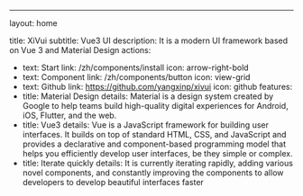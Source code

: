---
layout: home

title: XiVui
subtitle: Vue3 UI
description: It is a modern UI framework based on Vue 3 and Material Design
actions:
  - text: Start
    link: /zh/components/install
    icon: arrow-right-bold
  - text: Component
    link: /zh/components/button
    icon: view-grid
  - text: Github
    link: https://github.com/yangxinp/xivui
    icon: github
features:
  - title: Material Design
    details: Material is a design system created by Google to help teams build high-quality digital experiences for Android, iOS, Flutter, and the web.
  - title: Vue3
    details: Vue is a JavaScript framework for building user interfaces. It builds on top of standard HTML, CSS, and JavaScript and provides a declarative and component-based programming model that helps you efficiently develop user interfaces, be they simple or complex.
  - title: Iterate quickly
    details: It is currently iterating rapidly, adding various novel components, and constantly improving the components to allow developers to develop beautiful interfaces faster
